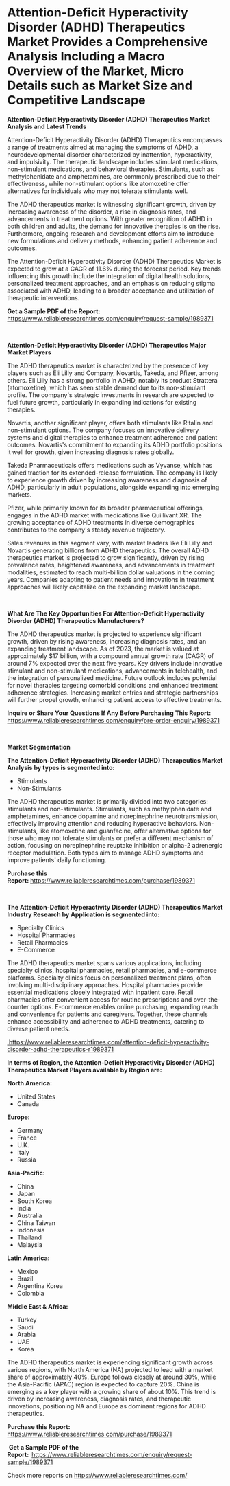 <p><h1>Attention-Deficit Hyperactivity Disorder (ADHD) Therapeutics Market Provides a Comprehensive Analysis Including a Macro Overview of the Market, Micro Details such as Market Size and Competitive Landscape</h1></p><p><strong>Attention-Deficit Hyperactivity Disorder (ADHD) Therapeutics Market Analysis and Latest Trends</strong></p>
<p><p>Attention-Deficit Hyperactivity Disorder (ADHD) Therapeutics encompasses a range of treatments aimed at managing the symptoms of ADHD, a neurodevelopmental disorder characterized by inattention, hyperactivity, and impulsivity. The therapeutic landscape includes stimulant medications, non-stimulant medications, and behavioral therapies. Stimulants, such as methylphenidate and amphetamines, are commonly prescribed due to their effectiveness, while non-stimulant options like atomoxetine offer alternatives for individuals who may not tolerate stimulants well.</p><p>The ADHD therapeutics market is witnessing significant growth, driven by increasing awareness of the disorder, a rise in diagnosis rates, and advancements in treatment options. With greater recognition of ADHD in both children and adults, the demand for innovative therapies is on the rise. Furthermore, ongoing research and development efforts aim to introduce new formulations and delivery methods, enhancing patient adherence and outcomes.</p><p>The Attention-Deficit Hyperactivity Disorder (ADHD) Therapeutics Market is expected to grow at a CAGR of 11.6% during the forecast period. Key trends influencing this growth include the integration of digital health solutions, personalized treatment approaches, and an emphasis on reducing stigma associated with ADHD, leading to a broader acceptance and utilization of therapeutic interventions.</p></p>
<p><strong>Get a Sample PDF of the Report:&nbsp;</strong> <a href="https://www.reliableresearchtimes.com/enquiry/request-sample/1989371?utm_campaign=2237&utm_medium=2&utm_source=Github&utm_content=ia&utm_term=03032025&utm_id=attention-deficit-hyperactivity-disorder-adhd-therapeutics">https://www.reliableresearchtimes.com/enquiry/request-sample/1989371</a></p>
<p>&nbsp;</p>
<p><strong>Attention-Deficit Hyperactivity Disorder (ADHD) Therapeutics Major Market Players</strong></p>
<p><p>The ADHD therapeutics market is characterized by the presence of key players such as Eli Lilly and Company, Novartis, Takeda, and Pfizer, among others. Eli Lilly has a strong portfolio in ADHD, notably its product Strattera (atomoxetine), which has seen stable demand due to its non-stimulant profile. The company's strategic investments in research are expected to fuel future growth, particularly in expanding indications for existing therapies.</p><p>Novartis, another significant player, offers both stimulants like Ritalin and non-stimulant options. The company focuses on innovative delivery systems and digital therapies to enhance treatment adherence and patient outcomes. Novartis's commitment to expanding its ADHD portfolio positions it well for growth, given increasing diagnosis rates globally.</p><p>Takeda Pharmaceuticals offers medications such as Vyvanse, which has gained traction for its extended-release formulation. The company is likely to experience growth driven by increasing awareness and diagnosis of ADHD, particularly in adult populations, alongside expanding into emerging markets.</p><p>Pfizer, while primarily known for its broader pharmaceutical offerings, engages in the ADHD market with medications like Quillivant XR. The growing acceptance of ADHD treatments in diverse demographics contributes to the company's steady revenue trajectory. </p><p>Sales revenues in this segment vary, with market leaders like Eli Lilly and Novartis generating billions from ADHD therapeutics. The overall ADHD therapeutics market is projected to grow significantly, driven by rising prevalence rates, heightened awareness, and advancements in treatment modalities, estimated to reach multi-billion dollar valuations in the coming years. Companies adapting to patient needs and innovations in treatment approaches will likely capitalize on the expanding market landscape.</p></p>
<p>&nbsp;</p>
<p><strong>What Are The Key Opportunities For Attention-Deficit Hyperactivity Disorder (ADHD) Therapeutics Manufacturers?</strong></p>
<p><p>The ADHD therapeutics market is projected to experience significant growth, driven by rising awareness, increasing diagnosis rates, and an expanding treatment landscape. As of 2023, the market is valued at approximately $17 billion, with a compound annual growth rate (CAGR) of around 7% expected over the next five years. Key drivers include innovative stimulant and non-stimulant medications, advancements in telehealth, and the integration of personalized medicine. Future outlook includes potential for novel therapies targeting comorbid conditions and enhanced treatment adherence strategies. Increasing market entries and strategic partnerships will further propel growth, enhancing patient access to effective treatments.</p></p>
<p><strong>Inquire or Share Your Questions If Any Before Purchasing This Report:</strong> <a href="https://www.reliableresearchtimes.com/enquiry/pre-order-enquiry/1989371?utm_campaign=2237&utm_medium=2&utm_source=Github&utm_content=ia&utm_term=03032025&utm_id=attention-deficit-hyperactivity-disorder-adhd-therapeutics">https://www.reliableresearchtimes.com/enquiry/pre-order-enquiry/1989371</a></p>
<p>&nbsp;</p>
<p><strong>Market Segmentation</strong></p>
<p><strong>The Attention-Deficit Hyperactivity Disorder (ADHD) Therapeutics Market Analysis by types is segmented into:</strong></p>
<p><ul><li>Stimulants</li><li>Non-Stimulants</li></ul></p>
<p><p>The ADHD therapeutics market is primarily divided into two categories: stimulants and non-stimulants. Stimulants, such as methylphenidate and amphetamines, enhance dopamine and norepinephrine neurotransmission, effectively improving attention and reducing hyperactive behaviors. Non-stimulants, like atomoxetine and guanfacine, offer alternative options for those who may not tolerate stimulants or prefer a different mechanism of action, focusing on norepinephrine reuptake inhibition or alpha-2 adrenergic receptor modulation. Both types aim to manage ADHD symptoms and improve patients' daily functioning.</p></p>
<p><strong>Purchase this Report:&nbsp;</strong><a href="https://www.reliableresearchtimes.com/purchase/1989371?utm_campaign=2237&utm_medium=2&utm_source=Github&utm_content=ia&utm_term=03032025&utm_id=attention-deficit-hyperactivity-disorder-adhd-therapeutics">https://www.reliableresearchtimes.com/purchase/1989371</a></p>
<p>&nbsp;</p>
<p><strong>The Attention-Deficit Hyperactivity Disorder (ADHD) Therapeutics Market Industry Research by Application is segmented into:</strong></p>
<p><ul><li>Specialty Clinics</li><li>Hospital Pharmacies</li><li>Retail Pharmacies</li><li>E-Commerce</li></ul></p>
<p><p>The ADHD therapeutics market spans various applications, including specialty clinics, hospital pharmacies, retail pharmacies, and e-commerce platforms. Specialty clinics focus on personalized treatment plans, often involving multi-disciplinary approaches. Hospital pharmacies provide essential medications closely integrated with inpatient care. Retail pharmacies offer convenient access for routine prescriptions and over-the-counter options. E-commerce enables online purchasing, expanding reach and convenience for patients and caregivers. Together, these channels enhance accessibility and adherence to ADHD treatments, catering to diverse patient needs.</p></p>
<p><a href="https://www.reliableresearchtimes.com/attention-deficit-hyperactivity-disorder-adhd-therapeutics-r1989371?utm_campaign=2237&utm_medium=2&utm_source=Github&utm_content=ia&utm_term=03032025&utm_id=attention-deficit-hyperactivity-disorder-adhd-therapeutics">&nbsp;https://www.reliableresearchtimes.com/attention-deficit-hyperactivity-disorder-adhd-therapeutics-r1989371</a></p>
<p><strong>In terms of Region, the Attention-Deficit Hyperactivity Disorder (ADHD) Therapeutics Market Players available by Region are:</strong></p>
<p>
    <p> <strong> North America: </strong>
        <ul>
            <li>United States</li>
            <li>Canada</li>
        </ul>
        </p> 
    <p> <strong> Europe: </strong>
        <ul>
            <li>Germany</li>
            <li>France</li>
            <li>U.K.</li>
            <li>Italy</li>
            <li>Russia</li>
        </ul>
        </p> 
    <p> <strong> Asia-Pacific: </strong>
        <ul>
            <li>China</li>
            <li>Japan</li>
            <li>South Korea</li>
            <li>India</li>
            <li>Australia</li>
            <li>China Taiwan</li>
            <li>Indonesia</li>
            <li>Thailand</li>
            <li>Malaysia</li>
        </ul>
        </p> 
    <p> <strong> Latin America: </strong>
        <ul>
            <li>Mexico</li>
            <li>Brazil</li>
            <li>Argentina Korea</li>
            <li>Colombia</li>
        </ul>
        </p> 
    <p> <strong> Middle East & Africa: </strong>
        <ul>
            <li>Turkey</li>
            <li>Saudi</li>
            <li>Arabia</li>
            <li>UAE</li>
            <li>Korea</li>
        </ul>
    </p>
    </p>
<p><p>The ADHD therapeutics market is experiencing significant growth across various regions, with North America (NA) projected to lead with a market share of approximately 40%. Europe follows closely at around 30%, while the Asia-Pacific (APAC) region is expected to capture 20%. China is emerging as a key player with a growing share of about 10%. This trend is driven by increasing awareness, diagnosis rates, and therapeutic innovations, positioning NA and Europe as dominant regions for ADHD therapeutics.</p></p>
<p><strong>Purchase this Report: </strong><a href="https://www.reliableresearchtimes.com/purchase/1989371?utm_campaign=2237&utm_medium=2&utm_source=Github&utm_content=ia&utm_term=03032025&utm_id=attention-deficit-hyperactivity-disorder-adhd-therapeutics">https://www.reliableresearchtimes.com/purchase/1989371</a></p>
<p>&nbsp;<strong>Get a Sample PDF of the Report:&nbsp;&nbsp;</strong><a href="https://www.reliableresearchtimes.com/enquiry/request-sample/1989371?utm_campaign=2237&utm_medium=2&utm_source=Github&utm_content=ia&utm_term=03032025&utm_id=attention-deficit-hyperactivity-disorder-adhd-therapeutics">https://www.reliableresearchtimes.com/enquiry/request-sample/1989371</a></p>
<p><strong></strong></p>
<p>Check more reports on <a href="https://www.reliableresearchtimes.com/?utm_campaign=2237&utm_medium=2&utm_source=Github&utm_content=ia&utm_term=03032025&utm_id=attention-deficit-hyperactivity-disorder-adhd-therapeutics">https://www.reliableresearchtimes.com/</a></p>